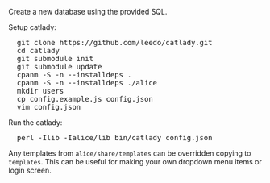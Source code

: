 Create a new database using the provided SQL.

Setup catlady:

<pre>
  git clone https://github.com/leedo/catlady.git
  cd catlady
  git submodule init
  git submodule update
  cpanm -S -n --installdeps .
  cpanm -S -n --installdeps ./alice
  mkdir users
  cp config.example.js config.json
  vim config.json
</pre>

Run the catlady:

<pre>
  perl -Ilib -Ialice/lib bin/catlady config.json
</pre>

Any templates from `alice/share/templates` can be overridden copying to
`templates`. This can be useful for making your own dropdown menu items
or login screen.
